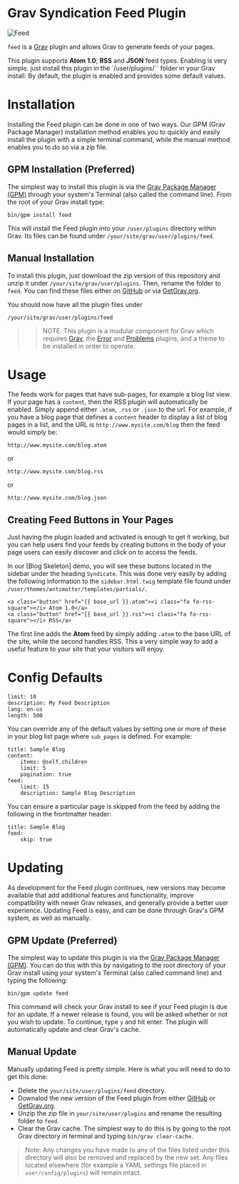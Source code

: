 # Grav Syndication Feed Plugin

![Feed](assets/readme_1.png)

`feed` is a [Grav](http://github.com/getgrav/grav) plugin and allows Grav to generate feeds of your pages.

This plugin supports __Atom 1.0__, __RSS__ and __JSON__ feed types. Enabling is very simple. just install this plugin in the `/user/plugins/`` folder in your Grav install. By default, the plugin is enabled and provides some default values.

# Installation

Installing the Feed plugin can be done in one of two ways. Our GPM (Grav Package Manager) installation method enables you to quickly and easily install the plugin with a simple terminal command, while the manual method enables you to do so via a zip file. 

## GPM Installation (Preferred)

The simplest way to install this plugin is via the [Grav Package Manager (GPM)](http://learn.getgrav.org/advanced/grav-gpm) through your system's Terminal (also called the command line).  From the root of your Grav install type:

    bin/gpm install feed

This will install the Feed plugin into your `/user/plugins` directory within Grav. Its files can be found under `/your/site/grav/user/plugins/feed`.

## Manual Installation

To install this plugin, just download the zip version of this repository and unzip it under `/your/site/grav/user/plugins`. Then, rename the folder to `feed`. You can find these files either on [GitHub](https://github.com/getgrav/grav-plugin-feed) or via [GetGrav.org](http://getgrav.org/downloads/plugins#extras).

You should now have all the plugin files under

    /your/site/grav/user/plugins/feed

>> NOTE: This plugin is a modular component for Grav which requires [Grav](http://github.com/getgrav/grav), the [Error](https://github.com/getgrav/grav-plugin-error) and [Problems](https://github.com/getgrav/grav-plugin-problems) plugins, and a theme to be installed in order to operate.

# Usage

The feeds work for pages that have sub-pages, for example a blog list view. If your page has a `content`, then the RSS plugin will automatically be enabled. Simply append either `.atom`, `.rss` or `.json` to the url.  For example, if you have a blog page that defines a `content` header to display a list of blog pages in a list, and the URL is `http://www.mysite.com/blog` then the feed would simply be:

```
http://www.mysite.com/blog.atom
```

or

```
http://www.mysite.com/blog.rss
```

or

```
http://www.mysite.com/blog.json
```
## Creating Feed Buttons in Your Pages

Just having the plugin loaded and activated is enough to get it working, but you can help users find your feeds by creating buttons in the body of your page users can easily discover and click on to access the feeds.

In our [Blog Skeleton] demo, you will see these buttons located in the sidebar under the heading `Syndicate`. This was done very easily by adding the following information to the `sidebar.html.twig` template file found under `/user/themes/antimatter/templates/partials/`.

```
<a class="button" href="{{ base_url }}.atom"><i class="fa fa-rss-square"></i> Atom 1.0</a>
<a class="button" href="{{ base_url }}.rss"><i class="fa fa-rss-square"></i> RSS</a>
```

The first line adds the **Atom** feed by simply adding `.atom` to the base URL of the site, while the second handles RSS. This a very simple way to add a useful feature to your site that your visitors will enjoy.

# Config Defaults

```
limit: 10
description: My Feed Description
lang: en-us
length: 500
```

You can override any of the default values by setting one or more of these in your blog list page where `sub_pages` is defined. For example:

```
title: Sample Blog
content:
    items: @self.children
    limit: 5
    pagination: true
feed:
    limit: 15
    description: Sample Blog Description
```

You can ensure a particular page is skipped from the feed by adding the following in the frontmatter header:

```
title: Sample Blog
feed:
    skip: true
```

# Updating

As development for the Feed plugin continues, new versions may become available that add additional features and functionality, improve compatibility with newer Grav releases, and generally provide a better user experience. Updating Feed is easy, and can be done through Grav's GPM system, as well as manually.

## GPM Update (Preferred)

The simplest way to update this plugin is via the [Grav Package Manager (GPM)](http://learn.getgrav.org/advanced/grav-gpm). You can do this with this by navigating to the root directory of your Grav install using your system's Terminal (also called command line) and typing the following:

    bin/gpm update feed

This command will check your Grav install to see if your Feed plugin is due for an update. If a newer release is found, you will be asked whether or not you wish to update. To continue, type `y` and hit enter. The plugin will automatically update and clear Grav's cache.

## Manual Update

Manually updating Feed is pretty simple. Here is what you will need to do to get this done:

* Delete the `your/site/user/plugins/feed` directory.
* Downalod the new version of the Feed plugin from either [GitHub](https://github.com/getgrav/grav-plugin-feed) or [GetGrav.org](http://getgrav.org/downloads/plugins#extras).
* Unzip the zip file in `your/site/user/plugins` and rename the resulting folder to `feed`.
* Clear the Grav cache. The simplest way to do this is by going to the root Grav directory in terminal and typing `bin/grav clear-cache`.

> Note: Any changes you have made to any of the files listed under this directory will also be removed and replaced by the new set. Any files located elsewhere (for example a YAML settings file placed in `user/config/plugins`) will remain intact.

